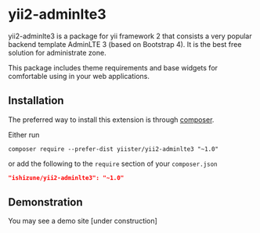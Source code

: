 # yii2-adminlte3

yii2-adminlte3 is a package for yii framework 2 that consists a very popular backend template AdminLTE 3 (based on Bootstrap 4). It is the best free solution for administrate zone.

This package includes theme requirements and base widgets for comfortable using in your web applications.

## Installation

The preferred way to install this extension is through [composer](http://getcomposer.org/download/).

Either run

```
composer require --prefer-dist yiister/yii2-adminlte3 "~1.0"
```

or add the following to the `require` section of your `composer.json`

```json
"ishizune/yii2-adminlte3": "~1.0"
```
## Demonstration

You may see a demo site [under construction]
